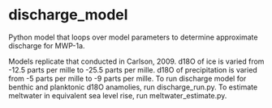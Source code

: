# discharge_model
Python model that loops over model parameters to determine approximate discharge for MWP-1a.

Models replicate that conducted in Carlson, 2009. d18O of ice is varied from -12.5 parts per mille to -25.5 parts per mille. d18O of precipitation is varied from -5 parts per mille to -9 parts per mille. To run discharge model for benthic and planktonic d18O anamolies, run discharge_run.py. To estimate meltwater in equivalent sea level rise, run meltwater_estimate.py.
